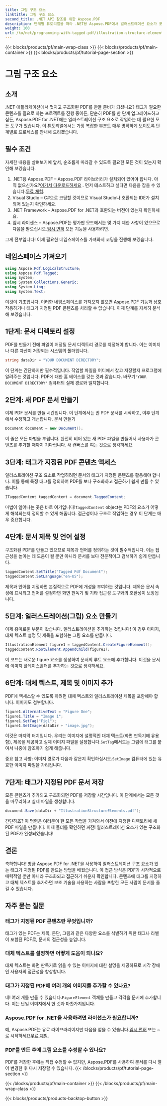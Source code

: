 ```yaml
---
title: 그림 구조 요소
linktitle: 그림 구조 요소
second_title: .NET API 참조를 위한 Aspose.PDF
description: 단계별 튜토리얼을 따라 .NET용 Aspose.PDF에서 일러스트레이션 요소가 포함된 구조화된 PDF를 만들어 보세요.
weight: 100
url: /ko/net/programming-with-tagged-pdf/illustration-structure-elements/
---
```


{{< blocks/products/pf/main-wrap-class >}}
{{< blocks/products/pf/main-container >}}
{{< blocks/products/pf/tutorial-page-section >}}

# 그림 구조 요소

## 소개

.NET 애플리케이션에서 멋지고 구조화된 PDF를 만들 준비가 되셨나요? 태그가 필요한 콘텐츠를 필요로 하는 프로젝트를 진행 중이든, 단순히 PDF를 한 단계 업그레이드하고 싶든, Aspose.PDF for .NET에는 일러스트레이션 구조 요소로 작업하는 데 필요한 모든 도구가 있습니다. 이 튜토리얼에서는 가장 복잡한 부분도 매우 명확하게 보이도록 단계별로 프로세스를 안내해 드리겠습니다.

## 필수 조건

자세한 내용을 살펴보기에 앞서, 순조롭게 따라갈 수 있도록 필요한 모든 것이 있는지 확인해 보겠습니다.

1.  .NET용 Aspose.PDF – Aspose.PDF 라이브러리가 설치되어 있어야 합니다. 아직 없으신가요?[여기서 다운로드하세요](https://releases.aspose.com/pdf/net/) . 먼저 테스트하고 싶다면 다음을 잡을 수 있습니다.[무료 체험](https://releases.aspose.com/).
2. Visual Studio – C#으로 코딩할 것이므로 Visual Studio나 호환되는 IDE가 설치되어 있는지 확인하세요.
3. .NET Framework – Aspose.PDF for .NET과 호환되는 버전이 있는지 확인하세요.
4.  임시 라이센스 – Aspose.PDF는 평가판 모드에서는 몇 가지 제한 사항이 있으므로 다음을 받으십시오.[임시 면허](https://purchase.aspose.com/temporary-license/) 모든 기능을 사용하려면.

그게 전부입니다! 이제 필요한 네임스페이스를 가져와서 코딩을 진행해 보겠습니다.

## 네임스페이스 가져오기

```csharp
using Aspose.Pdf.LogicalStructure;
using Aspose.Pdf.Tagged;
using System;
using System.Collections.Generic;
using System.Linq;
using System.Text;
```

이것이 기초입니다. 이러한 네임스페이스를 가져오지 않으면 Aspose.PDF 기능과 상호 작용하거나 태그가 지정된 PDF 콘텐츠를 처리할 수 없습니다. 이제 단계를 자세히 분석해 보겠습니다.

## 1단계: 문서 디렉토리 설정

PDF를 만들기 전에 파일이 저장될 문서 디렉토리 경로를 지정해야 합니다. 이는 이미지나 다른 자산이 저장되는 시스템의 폴더입니다.

```csharp
string dataDir = "YOUR DOCUMENT DIRECTORY";
```

 이 단계는 간단하지만 필수적입니다. 작업할 파일을 어디에서 찾고 저장할지 프로그램에 알려주는 것입니다. PDF에 대한 홈 베이스를 갖는 것과 같습니다. 바꾸기`"YOUR DOCUMENT DIRECTORY"` 컴퓨터의 실제 경로와 일치합니다.

## 2단계: 새 PDF 문서 만들기

이제 PDF 문서를 만들 시간입니다. 이 단계에서는 빈 PDF 문서를 시작하고, 이후 단계에서 수정하고 개선합니다.
 문서 만들기

```csharp
Document document = new Document();
```

이 줄은 모든 마법을 부립니다. 완전히 비어 있는 새 PDF 파일을 만들어서 사용자가 콘텐츠를 추가할 때까지 기다립니다. 새 캔버스를 여는 것으로 생각하세요.

## 3단계: 태그가 지정된 PDF 콘텐츠 액세스

일러스트레이션 구조 요소로 작업하려면 문서의 태그가 지정된 콘텐츠를 활용해야 합니다. 이를 통해 특정 태그를 정의하여 PDF를 보다 구조화하고 접근하기 쉽게 만들 수 있습니다.

```csharp
ITaggedContent taggedContent = document.TaggedContent;
```

 마법이 일어나는 곳은 바로 여기입니다!`TaggedContent` object는 PDF의 요소가 어떻게 해석되는지 정의할 수 있게 해줍니다. 접근성이나 구조로 작업하는 경우 이 단계는 매우 중요합니다.

## 4단계: 문서 제목 및 언어 설정

구조화된 PDF를 만들고 있으므로 제목과 언어를 정의하는 것이 필수적입니다. 이는 접근성을 높이는 데 도움이 될 뿐만 아니라 문서를 보다 전문적이고 검색하기 쉽게 만듭니다.

```csharp
taggedContent.SetTitle("Tagged Pdf Document");
taggedContent.SetLanguage("en-US");
```

제목과 언어를 지정하면 본질적으로 PDF에 개성을 부여하는 것입니다. 제목은 문서 속성에 표시되고 언어를 설정하면 화면 판독기 및 기타 접근성 도구와의 호환성이 보장됩니다.

## 5단계: 일러스트레이션(그림) 요소 만들기

이제 흥미로운 부분이 왔습니다. 일러스트레이션을 추가하는 것입니다! 이 경우 이미지, 대체 텍스트 설명 및 제목을 포함하는 그림 요소를 만듭니다.

```csharp
IllustrationElement figure1 = taggedContent.CreateFigureElement();
taggedContent.RootElement.AppendChild(figure1);
```

이 코드는 새로운 figure 요소를 생성하여 문서의 루트 요소에 추가합니다. 이것을 문서에 이미지 플레이스홀더를 추가하는 것으로 생각하세요.

## 6단계: 대체 텍스트, 제목 및 이미지 추가

PDF에 액세스할 수 있도록 하려면 대체 텍스트와 일러스트레이션 제목을 포함해야 합니다. 이미지도 첨부합니다.

```csharp
figure1.AlternativeText = "Figure One";
figure1.Title = "Image 1";
figure1.SetTag("Fig1");
figure1.SetImage(dataDir + "image.jpg");
```

 이것은 마지막 터치입니다. 우리는 이미지에 설명적인 대체 텍스트(화면 판독기에 유용함), 제목을 제공하고 실제 이미지 파일을 설정합니다.`SetTag`메서드는 그림에 태그를 붙여서 나중에 참조하기 쉽게 해줍니다.

 중요 참고 사항: 이미지 경로가 다음과 같은지 확인하십시오.`SetImage` 컴퓨터에 있는 유효한 이미지 파일을 가리킵니다.

## 7단계: 태그가 지정된 PDF 문서 저장

모든 콘텐츠가 추가되고 구조화되면 PDF를 저장할 시간입니다. 이 단계에서는 모든 것을 마무리하고 실제 파일을 생성합니다.

```csharp
document.Save(dataDir + "IllustrationStructureElements.pdf");
```

간단하죠? 이 명령은 여러분이 한 모든 작업을 가져와서 이전에 지정한 디렉토리에 새 PDF 파일을 만듭니다. 이제 폴더를 확인하면 짜잔! 일러스트레이션 요소가 있는 구조화된 PDF가 완성되었습니다!

## 결론

축하합니다! 방금 Aspose.PDF for .NET을 사용하여 일러스트레이션 구조 요소가 있는 태그가 지정된 PDF를 만드는 방법을 배웠습니다. 이 접근 방식은 PDF가 시각적으로 매력적일 뿐만 아니라 구조화되고 접근하기 쉬운지 확인합니다. 콘텐츠에 태그를 지정하고 대체 텍스트를 추가하면 보조 기술을 사용하는 사람을 포함한 모든 사람이 문서를 즐길 수 있습니다.

## 자주 묻는 질문

### 태그가 지정된 PDF 콘텐츠란 무엇입니까?
태그가 있는 PDF는 제목, 문단, 그림과 같은 다양한 요소를 식별하기 위한 태그나 라벨이 포함된 PDF로, 문서의 접근성을 높입니다.

### 대체 텍스트를 설정하면 어떻게 도움이 되나요?
대체 텍스트는 화면 판독기로 읽을 수 있는 이미지에 대한 설명을 제공하므로 시각 장애인 사용자의 접근성을 향상합니다.

### 태그가 지정된 PDF에 여러 개의 이미지를 추가할 수 있나요?
 네! 여러 개를 만들 수 있습니다.`FigureElement` 객체를 만들고 각각을 문서에 추가합니다. 이는 단일 이미지에서 한 것과 마찬가지입니다.

### Aspose.PDF for .NET을 사용하려면 라이선스가 필요합니까?
 예, Aspose.PDF는 유료 라이브러리이지만 다음을 얻을 수 있습니다.[임시 면허](https://purchase.aspose.com/temporary-license/) 또는 ~로 시작하세요[무료 체험](https://releases.aspose.com/).

### PDF를 만든 후에 그림 요소를 수정할 수 있나요?
PDF를 저장한 후에는 직접 수정할 수 없지만, Aspose.PDF를 사용하여 문서를 다시 열어 변경한 후 다시 저장할 수 있습니다.
{{< /blocks/products/pf/tutorial-page-section >}}

{{< /blocks/products/pf/main-container >}}
{{< /blocks/products/pf/main-wrap-class >}}

{{< blocks/products/products-backtop-button >}}
